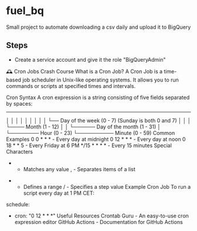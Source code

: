 # fuel_bq
Small project to automate downloading a csv daily and upload it to BigQuery

## Steps

- Create a service account and give it the role "BigQueryAdmin"



🕰️ Cron Jobs Crash Course
What is a Cron Job?
A Cron Job is a time-based job scheduler in Unix-like operating systems. It allows you to run commands or scripts at specified times and intervals.

Cron Syntax
A cron expression is a string consisting of five fields separated by spaces:

* * * * *
│ │ │ │ │
│ │ │ │ └── Day of the week (0 - 7) (Sunday is both 0 and 7)
│ │ │ └──── Month (1 - 12)
│ │ └────── Day of the month (1 - 31)
│ └──────── Hour (0 - 23)
└────────── Minute (0 - 59)
Common Examples
0 0 * * * - Every day at midnight
0 12 * * * - Every day at noon
0 18 * * 5 - Every Friday at 6 PM
*/15 * * * * - Every 15 minutes
Special Characters
* - Matches any value
, - Separates items of a list
- - Defines a range
/ - Specifies a step value
Example Cron Job
To run a script every day at 1 PM CET:

schedule:
  - cron: "0 12 * * *"
Useful Resources
Crontab Guru - An easy-to-use cron expression editor
GitHub Actions - Documentation for GitHub Actions
